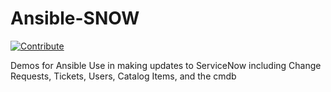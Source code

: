 # Ansible-SNOW
[![Contribute](https://img.shields.io/badge/OpenShift_Dev_Spaces-Hosted%20on%20prem%20-525C86?logo=redhatopenshift&labelColor=EE0000)](https://devspaces.apps.hypershift.shadowman.dev/#https://github.com/shadowman-lab/Ansible-SNOW)

Demos for Ansible Use in making updates to ServiceNow including Change Requests, Tickets, Users, Catalog Items, and the cmdb
